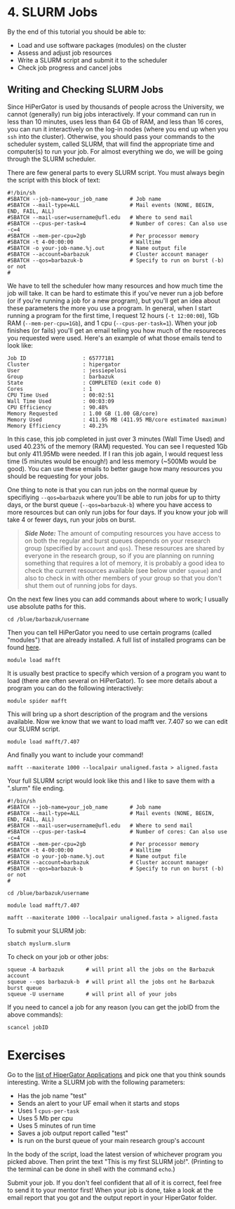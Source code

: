 # 4. SLURM Jobs 

By the end of this tutorial you should be able to: 

* Load and use software packages (modules) on the cluster
* Assess and adjust job resources
* Write a SLURM script and submit it to the scheduler
* Check job progress and cancel jobs

## Writing and Checking SLURM Jobs

Since HiPerGator is used by thousands of people across the University, we cannot (generally) run big jobs interactively. If your command can run in less than 10 minutes, uses less than 64 Gb of RAM, and less than 16 cores, you can run it interactively on the log-in nodes (where you end up when you `ssh` into the cluster). Otherwise, you should pass your commands to the scheduler system, called SLURM, that will find the appropriate time and computer(s) to run your job. For almost everything we do, we will be going through the SLURM scheduler.  

There are few general parts to every SLURM script. You must always begin the script with this block of text:
```
#!/bin/sh
#SBATCH --job-name=your_job_name       # Job name
#SBATCH --mail-type=ALL                # Mail events (NONE, BEGIN, END, FAIL, ALL)
#SBATCH --mail-user=username@ufl.edu   # Where to send mail
#SBATCH --cpus-per-task=4              # Number of cores: Can also use -c=4
#SBATCH --mem-per-cpu=2gb              # Per processor memory
#SBATCH -t 4-00:00:00                  # Walltime
#SBATCH -o your-job-name.%j.out        # Name output file
#SBATCH --account=barbazuk             # Cluster account manager 
#SBATCH --qos=barbazuk-b               # Specify to run on burst (-b) or not 
#
```
We have to tell the scheduler how many resources and how much time the job will take. It can be hard to estimate this if you've never run a job before (or if you're running a job for a new program), but you'll get an idea about these parameters the more you use a program. In general, when I start running a program for the first time, I request 12 hours (`-t 12:00:00`), 1Gb RAM (`--mem-per-cpu=1Gb`), and 1 cpu (`--cpus-per-task=1`). When your job finishes (or fails) you'll get an email telling you how much of the resoureces you requested were used. Here's an example of what those emails tend to look like:
```
Job ID                  : 65777181
Cluster                 : hipergator
User                    : jessiepelosi
Group                   : barbazuk
State                   : COMPLETED (exit code 0)
Cores                   : 1
CPU Time Used           : 00:02:51
Wall Time Used          : 00:03:09
CPU Efficiency          : 90.48%
Memory Requested        : 1.00 GB (1.00 GB/core)
Memory Used             : 411.95 MB (411.95 MB/core estimated maximum)
Memory Efficiency       : 40.23%
```
In this case, this job completed in just over 3 minutes (Wall Time Used) and used 40.23% of the memory (RAM) requested. You can see I requested 1Gb but only 411.95Mb were needed. If I ran this job again, I would request less time (5 minutes would be enough!) and less memory (~500Mb would be good). You can use these emails to better gauge how many resources you should be requesting for your jobs. 

One thing to note is that you can run jobs on the normal queue by specifiying `--qos=barbazuk` where you'll be able to run jobs for up to thirty days, or the burst queue (`--qos=barbazuk-b`) where you have access to more resources but can only run jobs for four days. If you know your job will take 4 or fewer days, run your jobs on burst.

> **_Side Note:_** The amount of computing resources you have access to on both the regular and burst queues depends on your research group (specified by `account` and `qos`). These resources are shared by everyone in the research group, so if you are planning on running something that requires a lot of memory, it is probably a good idea to check the current resources available (see below under `squeue`) and also to check in with other members of your group so that you don't shut them out of running jobs for days.

On the next few lines you can add commands about where to work; I usually use absolute paths for this. 
```
cd /blue/barbazuk/username
```
Then you can tell HiPerGator you need to use certain programs (called "modules") that are already installed. A full list of installed programs can be found [here](https://help.rc.ufl.edu/doc/Applications). 
```
module load mafft 
```
It is usually best practice to specify which version of a program you want to load (there are often several on HiPerGator). To see more details about a program you can do the following interactively:
```
module spider mafft
```
This will bring up a short description of the program and the versions available. Now we know that we want to load mafft ver. 7.407 so we can edit our SLURM script. 
```
module load mafft/7.407
```
And finally you want to include your command! 
```
mafft --maxiterate 1000 --localpair unaligned.fasta > aligned.fasta 
```
Your full SLURM script would look like this and I like to save them with a ".slurm" file ending.  
```
#!/bin/sh
#SBATCH --job-name=your_job_name       # Job name
#SBATCH --mail-type=ALL                # Mail events (NONE, BEGIN, END, FAIL, ALL)
#SBATCH --mail-user=username@ufl.edu   # Where to send mail
#SBATCH --cpus-per-task=4              # Number of cores: Can also use -c=4
#SBATCH --mem-per-cpu=2gb              # Per processor memory
#SBATCH -t 4-00:00:00                  # Walltime
#SBATCH -o your-job-name.%j.out        # Name output file
#SBATCH --account=barbazuk             # Cluster account manager 
#SBATCH --qos=barbazuk-b               # Specify to run on burst (-b) or not 
#

cd /blue/barbazuk/username

module load mafft/7.407

mafft --maxiterate 1000 --localpair unaligned.fasta > aligned.fasta 
```

To submit your SLURM job: 
```
sbatch myslurm.slurm
```

To check on your job or other jobs: 
```
squeue -A barbazuk       # will print all the jobs on the Barbazuk account 
squeue --qos barbazuk-b  # will print all the jobs ont he Barbazuk burst queue 
squeue -U username       # will print all of your jobs 
``` 

If you need to cancel a job for any reason (you can get the jobID from the above commands): 
```
scancel jobID
```

# Exercises 
Go to the [list of HiperGator Applications](https://help.rc.ufl.edu/doc/Applications/) and pick one that you think sounds interesting. Write a SLURM job with the following parameters:
* Has the job name "test"
* Sends an alert to your UF email when it starts and stops
* Uses 1 `cpus-per-task`
* Uses 5 Mb per cpu
* Uses 5 minutes of run time
* Saves a job output report called "test"
* Is run on the burst queue of your main research group's account

In the body of the script, load the latest version of whichever program you picked above. Then print the text "This is my first SLURM job!". (Printing to the terminal can be done in shell with the command `echo`.)

Submit your job. If you don't feel confident that all of it is correct, feel free to send it to your mentor first! When your job is done, take a look at the email report that you got and the output report in your HiperGator folder.
